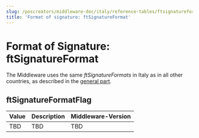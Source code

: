 ```yaml
---
slug: /poscreators/middleware-doc/italy/reference-tables/ftsignatureformat
title: 'Format of signature: ftSignatureFormat'
---
```


# Format of Signature: ftSignatureFormat
The Middleware uses the same _ftSignatureFormats_ in Italy as in all other countries, as described in the [general part](../../general/reference-tables/reference-tables.md#format-of-signature-ftsignatureformat). 


## ftSignatureFormatFlag

| Value | Description | Middleware-Version | 
|-------|-------------|--------------------|
|TBD|TBD|TBD|